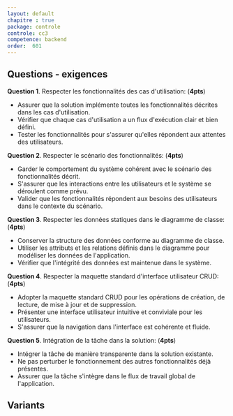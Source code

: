 ```yaml
---
layout: default
chapitre : true
package: controle
controle: cc3
competence: backend
order:  601
---
```


## Questions - exigences

**Question 1**. Respecter les fonctionnalités des cas d'utilisation: (**4pts**)

* Assurer que la solution implémente toutes les fonctionnalités décrites dans les cas d'utilisation.
* Vérifier que chaque cas d'utilisation a un flux d'exécution clair et bien défini.
* Tester les fonctionnalités pour s'assurer qu'elles répondent aux attentes des utilisateurs.

**Question 2**. Respecter le scénario des fonctionnalités: (**4pts**)

* Garder le comportement du système cohérent avec le scénario des fonctionnalités décrit.
* S'assurer que les interactions entre les utilisateurs et le système se déroulent comme prévu.
* Valider que les fonctionnalités répondent aux besoins des utilisateurs dans le contexte du scénario.

**Question 3**. Respecter les données statiques dans le diagramme de classe: (**4pts**)

* Conserver la structure des données conforme au diagramme de classe.
* Utiliser les attributs et les relations définis dans le diagramme pour modéliser les données de l'application.
* Vérifier que l'intégrité des données est maintenue dans le système.

**Question 4**. Respecter la maquette standard d'interface utilisateur CRUD: (**4pts**)

* Adopter la maquette standard CRUD pour les opérations de création, de lecture, de mise à jour et de suppression.
* Présenter une interface utilisateur intuitive et conviviale pour les utilisateurs.
* S'assurer que la navigation dans l'interface est cohérente et fluide.

**Question 5**. Intégration de la tâche dans la solution: (**4pts**)

* Intégrer la tâche de manière transparente dans la solution existante.
* Ne pas perturber le fonctionnement des autres fonctionnalités déjà présentes.
* Assurer que la tâche s'intègre dans le flux de travail global de l'application.

## Variants

